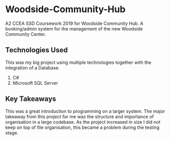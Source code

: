 # Woodside-Community-Hub
A2 CCEA SSD Coursework 2019 for Woodside Community Hub. A booking/admin system for the management of the new Woodside Community Center.

## Technologies Used
This was my big project using multiple technologies together with the integration of a Database. 
1. C#
2. Microsoft SQL Server

## Key Takeaways
This was a great introduction to programming on a larger system. The major takeaway from this project for me was the structure and importance of organisation in a large codebase. As the project increased in size I did not keep on top of file organisation, this became a problem during the testing stage.
